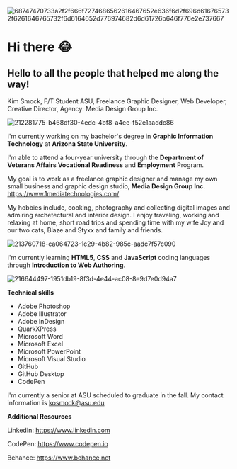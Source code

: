 ![68747470733a2f2f666f7274686562616467652e636f6d2f696d616765732f6261646765732f6d6164652d776974682d6d61726b646f776e2e737667](https://github.com/kos3150/kos3150/assets/142562646/ff5f8f82-2eeb-4c92-bce3-613ac6d8c234)

# Hi there :joy:

## Hello to all the people that helped me along the way! 
Kim Smock, F/T Student ASU, Freelance Graphic Designer, Web Developer, Creative Director, Agency: Media Design Group Inc.
<!--
**kos3150/kos3150** is a ✨ _special_ ✨ repository because its `README.md` (this file) appears on your GitHub profile.
Here are some ideas to get you started:

- 🔭 I’m currently working on ...
- 🌱 I’m currently learning ...
- 👯 I’m looking to collaborate on ...
- 🤔 I’m looking for help with ...
- 💬 Ask me about ...
- 📫 How to reach me: ...
- 😄 Pronouns: ...
- ⚡ Fun fact: ...
-->
![212281775-b468df30-4edc-4bf8-a4ee-f52e1aaddc86](https://github.com/kos3150/kos3150/assets/142562646/2096ad02-11e1-4235-8cf2-30537aa732c6)

I'm currently working on my bachelor's degree in **Graphic Information Technology** at **Arizona State University**.

I'm able to attend a four-year university through the **Department of Veterans Affairs Vocational Readiness** and **Employment** Program.

My goal is to work as a freelance graphic designer and manage my own small business and graphic design studio, **Media Design Group Inc**. https://www.1mediatechnologies.com/

My hobbies include, cooking, photography and collecting digital images and admiring archetectural and interior design. I enjoy traveling, working and relaxing at home, short road trips and spending time with my wife Joy and our two cats, Blaze and Styxx and family and friends.

![213760718-ca064723-1c29-4b82-985c-aadc7f57c090](https://github.com/kos3150/kos3150/assets/142562646/ce7c66fb-bd56-4e88-98ba-f30e8d1c169b) 

I'm currently learning **HTML5**, **CSS** and **JavaScript** coding languages through **Introduction to Web Authoring**. 

![216644497-1951db19-8f3d-4e44-ac08-8e9d7e0d94a7](https://github.com/kos3150/kos3150/assets/142562646/3c025cbb-7eba-4d72-b190-1bfd16e9bc42)

**Technical skills**
  - Adobe Photoshop
  - Adobe Illustrator
  - Adobe InDesign
  - QuarkXPress
  - Microsoft Word
  - Microsoft Excel
  - Microsoft PowerPoint
  - Microsoft Visual Studio
  - GitHub
  - GitHub Desktop
  - CodePen    

I'm currently a senior at ASU scheduled to graduate in the fall. My contact information is kosmock@asu.edu

**Additional Resources**

LinkedIn: https://www.linkedin.com

CodePen: https://www.codepen.io

Behance: https://www.behance.net
